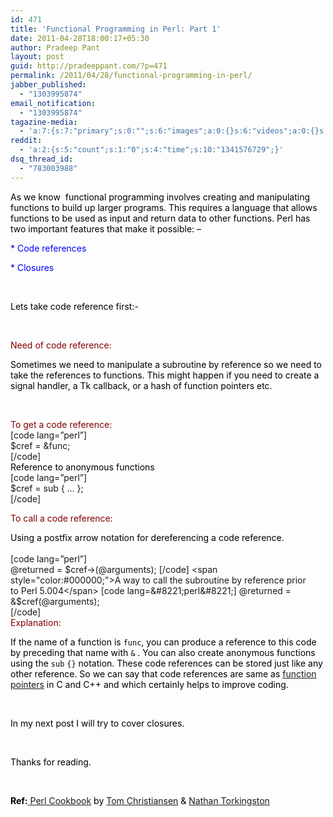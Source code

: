 ```yaml
---
id: 471
title: 'Functional Programming in Perl: Part 1'
date: 2011-04-28T18:00:17+05:30
author: Pradeep Pant
layout: post
guid: http://pradeeppant.com/?p=471
permalink: /2011/04/28/functional-programming-in-perl/
jabber_published:
  - "1303995874"
email_notification:
  - "1303995874"
tagazine-media:
  - 'a:7:{s:7:"primary";s:0:"";s:6:"images";a:0:{}s:6:"videos";a:0:{}s:11:"image_count";s:1:"0";s:6:"author";s:7:"1995146";s:7:"blog_id";s:7:"1919664";s:9:"mod_stamp";s:19:"2011-05-02 11:28:20";}'
reddit:
  - 'a:2:{s:5:"count";s:1:"0";s:4:"time";s:10:"1341576729";}'
dsq_thread_id:
  - "783003988"
---
```

<span style="color:#000000;">As we know  functional programming involves creating and manipulating functions to build up larger programs. This requires a language that allows functions to be used as input and return data to other functions. Perl has two important features that make it possible: –</span>

<span style="color:#0000ff;">* Code references</span>

<span style="color:#0000ff;">* Closures</span>

<span style="color:#0000ff;"><br /> </span>

<span style="color:#000000;">Lets take code reference first:-</span>

<span style="color:#000000;"><br /> </span>

<span style="color:#800000;">Need of code reference: </span>

<span style="color:#000000;">Sometimes we need to manipulate a subroutine by reference so we need to take the references to functions. This might happen if you need to create a signal handler, a Tk callback, or a hash of function pointers etc.</span>

<span style="color:#000000;"><br /> </span>

<span style="color:#800000;">To get a code reference:</span>  
[code lang=&#8221;perl&#8221;]  
$cref = &func;  
[/code]  
<span style="color:#000000;">Reference to anonymous functions</span>  
[code lang=&#8221;perl&#8221;]  
$cref = sub { &#8230; };  
[/code]

<span style="color:#800000;">To call a code reference:</span>

<span style="color:#800000;"><span style="color:#000000;">Using a postfix arrow notation for dereferencing a code reference.</span><br /> </span>  
[code lang=&#8221;perl&#8221;]  
@returned = $cref->(@arguments);  
[/code]  
<span style="color:#000000;">A way to call the subroutine by reference prior to Perl 5.004</span>  
[code lang=&#8221;perl&#8221;]  
@returned = &$cref(@arguments);  
[/code]  
<span style="color:#000000;"><span style="color:#800000;">Explanation:</span> </span>

<span style="color:#000000;">If the name of a function is <code>func</code>, you can produce a reference to this code by preceding that name with <code>&</code> . You can also create anonymous functions using the <code>sub</code> <code>{}</code> notation. These code references can be stored just like any other reference. So we can say that code references are same as <a href="http://www.newty.de/fpt/index.html">function pointers</a> in C and C++ and which certainly helps to improve coding.</span>

<span style="color:#000000;"><br /> </span>

<span style="color:#000000;">In my next post I will try to cover closures.</span>

<span style="color:#000000;"><br /> </span>

<p style="text-align:left;">
  <span style="color:#000000;">Thanks for reading.</span>
</p>

<span style="color:#000000;"><br /> </span>

<p style="text-align:left;">
  <span style="color:#000000;"><strong>Ref:</strong><a href="http://oreilly.com/catalog/9781565922433"> Perl Cookbook</a> by <a href="http://98.245.82.12/tcpc/">Tom Christiansen</a> & <a href="http://nathan.torkington.com/">Nathan Torkingston</a></span>
</p>